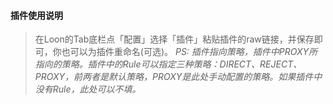 #### 插件使用说明

> 在Loon的Tab底栏点「配置」选择「插件」粘贴插件的raw链接，并保存即可，你也可以为插件重命名(可选)。
*PS: 插件指向策略，插件中PROXY所指向的策略。插件中的Rule可以指定三种策略：DIRECT、REJECT、PROXY，前两者是默认策略，PROXY是此处手动配置的策略。如果插件中没有Rule，此处可以不填。*
